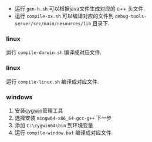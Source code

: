 
- 运行 `gen-h.sh` 可以根据java文件生成对应的 c++ 头文件.
- 运行 `compile-xx.sh` 可以编译对应的文件到 `debug-tools-server/src/main/resources/lib` 目录下.

### linux

运行 `compile-darwin.sh` 编译成对应文件.

### linux

运行 `compile-linux.sh` 编译成对应文件.

### windows

1. 安装[cygwin](https://cygwin.com/install.html)管理工具
2. 选择安装 `mingw64-x86_64-gcc-g++` 下一步
3. 添加 `C:\cygwin64\bin` 到环境变量
4. 运行 `compile-window.bat` 编译成对应文件.
